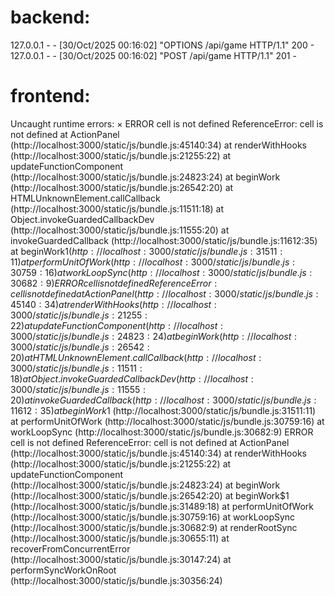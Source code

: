 # backend:
127.0.0.1 - - [30/Oct/2025 00:16:02] "OPTIONS /api/game HTTP/1.1" 200 -
127.0.0.1 - - [30/Oct/2025 00:16:02] "POST /api/game HTTP/1.1" 201 -

# frontend:
Uncaught runtime errors:
×
ERROR
cell is not defined
ReferenceError: cell is not defined
    at ActionPanel (http://localhost:3000/static/js/bundle.js:45140:34)
    at renderWithHooks (http://localhost:3000/static/js/bundle.js:21255:22)
    at updateFunctionComponent (http://localhost:3000/static/js/bundle.js:24823:24)
    at beginWork (http://localhost:3000/static/js/bundle.js:26542:20)
    at HTMLUnknownElement.callCallback (http://localhost:3000/static/js/bundle.js:11511:18)
    at Object.invokeGuardedCallbackDev (http://localhost:3000/static/js/bundle.js:11555:20)
    at invokeGuardedCallback (http://localhost:3000/static/js/bundle.js:11612:35)
    at beginWork$1 (http://localhost:3000/static/js/bundle.js:31511:11)
    at performUnitOfWork (http://localhost:3000/static/js/bundle.js:30759:16)
    at workLoopSync (http://localhost:3000/static/js/bundle.js:30682:9)
ERROR
cell is not defined
ReferenceError: cell is not defined
    at ActionPanel (http://localhost:3000/static/js/bundle.js:45140:34)
    at renderWithHooks (http://localhost:3000/static/js/bundle.js:21255:22)
    at updateFunctionComponent (http://localhost:3000/static/js/bundle.js:24823:24)
    at beginWork (http://localhost:3000/static/js/bundle.js:26542:20)
    at HTMLUnknownElement.callCallback (http://localhost:3000/static/js/bundle.js:11511:18)
    at Object.invokeGuardedCallbackDev (http://localhost:3000/static/js/bundle.js:11555:20)
    at invokeGuardedCallback (http://localhost:3000/static/js/bundle.js:11612:35)
    at beginWork$1 (http://localhost:3000/static/js/bundle.js:31511:11)
    at performUnitOfWork (http://localhost:3000/static/js/bundle.js:30759:16)
    at workLoopSync (http://localhost:3000/static/js/bundle.js:30682:9)
ERROR
cell is not defined
ReferenceError: cell is not defined
    at ActionPanel (http://localhost:3000/static/js/bundle.js:45140:34)
    at renderWithHooks (http://localhost:3000/static/js/bundle.js:21255:22)
    at updateFunctionComponent (http://localhost:3000/static/js/bundle.js:24823:24)
    at beginWork (http://localhost:3000/static/js/bundle.js:26542:20)
    at beginWork$1 (http://localhost:3000/static/js/bundle.js:31489:18)
    at performUnitOfWork (http://localhost:3000/static/js/bundle.js:30759:16)
    at workLoopSync (http://localhost:3000/static/js/bundle.js:30682:9)
    at renderRootSync (http://localhost:3000/static/js/bundle.js:30655:11)
    at recoverFromConcurrentError (http://localhost:3000/static/js/bundle.js:30147:24)
    at performSyncWorkOnRoot (http://localhost:3000/static/js/bundle.js:30356:24)
